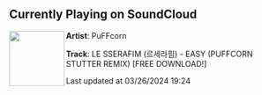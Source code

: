 ## Currently Playing on SoundCloud

[<img align="left" width="100" src="https://i1.sndcdn.com/artworks-RHQpEnW8wVyqrSKm-z76dMw-t500x500.jpg">](https://soundcloud.com/puff_corn/le-sserafim-easy-puffcorn-rmx?in=saxurn/sets/tmp/)

**Artist**: PuFFcorn 

**Track**: LE SSERAFIM (르세라핌) - EASY (PUFFCORN STUTTER REMIX) [FREE DOWNLOAD!]

Last updated at 03/26/2024 19:24
